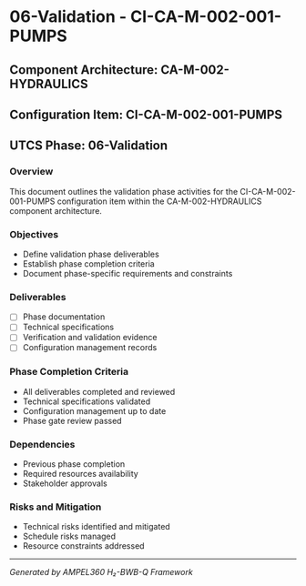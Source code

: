 # 06-Validation - CI-CA-M-002-001-PUMPS

## Component Architecture: CA-M-002-HYDRAULICS
## Configuration Item: CI-CA-M-002-001-PUMPS
## UTCS Phase: 06-Validation

### Overview
This document outlines the validation phase activities for the CI-CA-M-002-001-PUMPS configuration item within the CA-M-002-HYDRAULICS component architecture.

### Objectives
- Define validation phase deliverables
- Establish phase completion criteria
- Document phase-specific requirements and constraints

### Deliverables
- [ ] Phase documentation
- [ ] Technical specifications
- [ ] Verification and validation evidence
- [ ] Configuration management records

### Phase Completion Criteria
- All deliverables completed and reviewed
- Technical specifications validated
- Configuration management up to date
- Phase gate review passed

### Dependencies
- Previous phase completion
- Required resources availability
- Stakeholder approvals

### Risks and Mitigation
- Technical risks identified and mitigated
- Schedule risks managed
- Resource constraints addressed

---
*Generated by AMPEL360 H₂-BWB-Q Framework*
